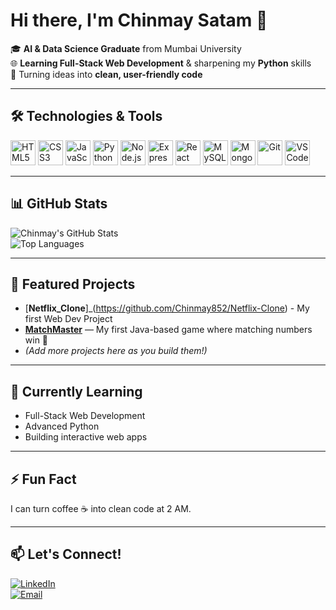 # Hi there, I'm Chinmay Satam 👋

🎓 **AI & Data Science Graduate** from Mumbai University  
🌐 **Learning Full-Stack Web Development** & sharpening my **Python** skills  
🚀 Turning ideas into **clean, user-friendly code**  

---

## 🛠 Technologies & Tools
<p>
<img src="https://cdn.jsdelivr.net/gh/devicons/devicon/icons/html5/html5-original.svg" width="40" alt="HTML5" />
<img src="https://cdn.jsdelivr.net/gh/devicons/devicon/icons/css3/css3-original.svg" width="40" alt="CSS3" />
<img src="https://cdn.jsdelivr.net/gh/devicons/devicon/icons/javascript/javascript-original.svg" width="40" alt="JavaScript" />
<img src="https://cdn.jsdelivr.net/gh/devicons/devicon/icons/python/python-original.svg" width="40" alt="Python" />
<img src="https://cdn.jsdelivr.net/gh/devicons/devicon/icons/nodejs/nodejs-original.svg" width="40" alt="Node.js" />
<img src="https://cdn.jsdelivr.net/gh/devicons/devicon/icons/express/express-original-wordmark.svg" width="40" alt="Express" />
<img src="https://cdn.jsdelivr.net/gh/devicons/devicon/icons/react/react-original.svg" width="40" alt="React" />
<img src="https://cdn.jsdelivr.net/gh/devicons/devicon/icons/mysql/mysql-original.svg" width="40" alt="MySQL" />
<img src="https://cdn.jsdelivr.net/gh/devicons/devicon/icons/mongodb/mongodb-original.svg" width="40" alt="MongoDB" />
<img src="https://cdn.jsdelivr.net/gh/devicons/devicon/icons/git/git-original.svg" width="40" alt="Git" />
<img src="https://cdn.jsdelivr.net/gh/devicons/devicon/icons/vscode/vscode-original.svg" width="40" alt="VS Code" />
</p>

---

## 📊 GitHub Stats
![Chinmay's GitHub Stats](https://github-readme-stats.vercel.app/api?username=Chinmay852&show_icons=true&theme=tokyonight)  
![Top Languages](https://github-readme-stats.vercel.app/api/top-langs/?username=Chinmay852&layout=compact&theme=tokyonight)

---

## 📌 Featured Projects
- [**Netflix_Clone**]_(https://github.com/Chinmay852/Netflix-Clone) - My first Web Dev Project
- [**MatchMaster**](https://github.com/Chinmay852/MatchMaster) — My first Java-based game where matching numbers win 🎯  
- *(Add more projects here as you build them!)*

---

## 🌱 Currently Learning
- Full-Stack Web Development
- Advanced Python
- Building interactive web apps

---

## ⚡ Fun Fact
I can turn coffee ☕ into clean code at 2 AM.  

---

## 📫 Let's Connect!
[![LinkedIn](https://img.shields.io/badge/LinkedIn-blue?style=flat&logo=linkedin)](https://linkedin.com/in/your-link)  
[![Email](https://img.shields.io/badge/Email-red?style=flat&logo=gmail&logoColor=white)](mailto:your-email@gmail.com)  
